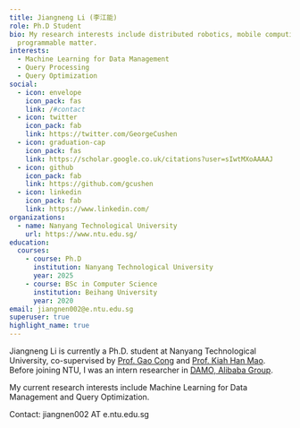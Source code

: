 ```yaml
---
title: Jiangneng Li (李江能)
role: Ph.D Student
bio: My research interests include distributed robotics, mobile computing and
  programmable matter.
interests:
  - Machine Learning for Data Management
  - Query Processing
  - Query Optimization
social:
  - icon: envelope
    icon_pack: fas
    link: /#contact
  - icon: twitter
    icon_pack: fab
    link: https://twitter.com/GeorgeCushen
  - icon: graduation-cap
    icon_pack: fas
    link: https://scholar.google.co.uk/citations?user=sIwtMXoAAAAJ
  - icon: github
    icon_pack: fab
    link: https://github.com/gcushen
  - icon: linkedin
    icon_pack: fab
    link: https://www.linkedin.com/
organizations:
  - name: Nanyang Technological University
    url: https://www.ntu.edu.sg/
education:
  courses:
    - course: Ph.D
      institution: Nanyang Technological University
      year: 2025
    - course: BSc in Computer Science
      institution: Beihang University
      year: 2020
email: jiangnen002@e.ntu.edu.sg
superuser: true
highlight_name: true
---
```

Jiangneng Li is currently a Ph.D. student at Nanyang Technological University, co-supervised by [Prof. Gao Cong](https://personal.ntu.edu.sg/gaocong/) and [Prof. Kiah Han Mao](https://personal.ntu.edu.sg/hmkiah/). Before joining NTU, I was an intern researcher in [DAMO, Alibaba Group](https://damo.alibaba.com/labs/data-analytics-and-intelligence).

My current research interests include Machine Learning for Data Management and Query Optimization.

Contact: jiangnen002 AT e.ntu.edu.sg